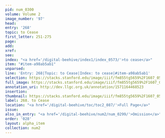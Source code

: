 ```yaml
---
pid: num_0300
volume: Volume 2
image_number: '97'
head: 
entry: '268'
topic: to Cease
first_letter: 251-275
page: 
add: 
xref: 
see: 
index: "<a href='/digital-beehive/index1/index_0573/'>to cease</a>"
item: "#item-a98ab5ab1"
unparsed: 
line: 'Entry: 268|Topic: to Cease|Index: to cease|#item-a98ab5ab1'
selection: https://stacks.stanford.edu/image/iiif/fm855tg5659%2F1607_0564/280,2237,3024,253/full/0/default.jpg
full_image: https://stacks.stanford.edu/image/iiif/fm855tg5659%2F1607_0564/full/full/0/default.jpg
annotation_uri: http://dev.llgc.org.uk/annotation/1571164468523
insertion: 
thumbnail: https://stacks.stanford.edu/image/iiif/fm855tg5659%2F1607_0564/280,2237,600,180/250,/0/default.jpg
label: 268. to Cease
location: "<a href='/digital-beehive/toc/toc2_087/'>Full Page</a>"
issue: 
also_in_entry: "<a href='/digital-beehive/num2/num_0299/'>Omission</a>"
order: '028'
layout: alpha_item
collection: num2
---
```


